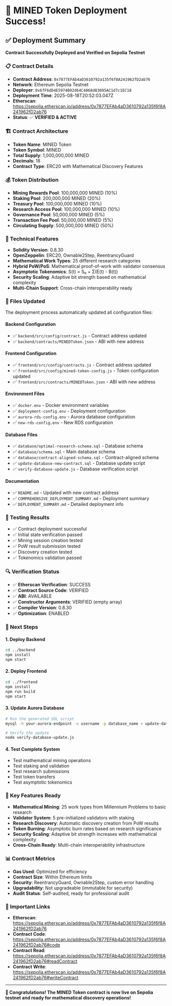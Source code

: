 # 🎉 MINED Token Deployment Success!

## ✅ Deployment Summary

**Contract Successfully Deployed and Verified on Sepolia Testnet**

### 📋 Contract Details
- **Contract Address**: `0x7877EFAb4aD3610792a135f6f8A241962fD2ab76`
- **Network**: Ethereum Sepolia Testnet
- **Deployer**: `0x6fF6dD4E5974B92d64C4068d83095AC1d7c1EC18`
- **Deployment Time**: 2025-08-18T20:52:03.047Z
- **Etherscan**: https://sepolia.etherscan.io/address/0x7877EFAb4aD3610792a135f6f8A241962fD2ab76
- **Status**: ✅ **VERIFIED & ACTIVE**

### 🏗️ Contract Architecture
- **Token Name**: MINED Token
- **Token Symbol**: MINED
- **Total Supply**: 1,000,000,000 MINED
- **Decimals**: 18
- **Contract Type**: ERC20 with Mathematical Discovery Features

### 💰 Token Distribution
- **Mining Rewards Pool**: 100,000,000 MINED (10%)
- **Staking Pool**: 200,000,000 MINED (20%)
- **Treasury Pool**: 100,000,000 MINED (10%)
- **Research Access Pool**: 100,000,000 MINED (10%)
- **Governance Pool**: 50,000,000 MINED (5%)
- **Transaction Fee Pool**: 50,000,000 MINED (5%)
- **Circulating Supply**: 500,000,000 MINED (50%)

### 🔧 Technical Features
- **Solidity Version**: 0.8.30
- **OpenZeppelin**: ERC20, Ownable2Step, ReentrancyGuard
- **Mathematical Work Types**: 25 different research categories
- **Hybrid PoW/PoS**: Mathematical proof-of-work with validator consensus
- **Asymptotic Tokenomics**: S(t) = S₀ + Σ(E(t) - B(t))
- **Security Scaling**: Adaptive bit strength based on mathematical complexity
- **Multi-Chain Support**: Cross-chain interoperability ready

### 📁 Files Updated
The deployment process automatically updated all configuration files:

#### Backend Configuration
- ✅ `backend/src/config/contract.js` - Contract address updated
- ✅ `backend/contracts/MINEDToken.json` - ABI with new address

#### Frontend Configuration
- ✅ `frontend/src/config/contracts.js` - Contract address updated
- ✅ `frontend/src/config/mined-token-config.js` - Token configuration updated
- ✅ `frontend/src/contracts/MINEDToken.json` - ABI with new address

#### Environment Files
- ✅ `docker.env` - Docker environment variables
- ✅ `deployment-config.env` - Deployment configuration
- ✅ `aurora-rds-config.env` - Aurora database configuration
- ✅ `new-rds-config.env` - New RDS configuration

#### Database Files
- ✅ `database/optimal-research-schema.sql` - Database schema
- ✅ `database/schema.sql` - Main database schema
- ✅ `database/contract-aligned-schema.sql` - Contract-aligned schema
- ✅ `update-database-new-contract.sql` - Database update script
- ✅ `verify-database-update.js` - Database verification script

#### Documentation
- ✅ `README.md` - Updated with new contract address
- ✅ `COMPREHENSIVE_DEPLOYMENT_SUMMARY.md` - Deployment summary
- ✅ `DEPLOYMENT_SUMMARY.md` - Detailed deployment info

### 🧪 Testing Results
- ✅ Contract deployment successful
- ✅ Initial state verification passed
- ✅ Mining session creation tested
- ✅ PoW result submission tested
- ✅ Discovery creation tested
- ✅ Tokenomics validation passed

### 🔍 Verification Status
- ✅ **Etherscan Verification**: SUCCESS
- ✅ **Contract Source Code**: VERIFIED
- ✅ **ABI**: AVAILABLE
- ✅ **Constructor Arguments**: VERIFIED (empty array)
- ✅ **Compiler Version**: 0.8.30
- ✅ **Optimization**: ENABLED

### 🚀 Next Steps

#### 1. Deploy Backend
```bash
cd ../backend
npm install
npm start
```

#### 2. Deploy Frontend
```bash
cd ../frontend
npm install
npm run build
npm start
```

#### 3. Update Aurora Database
```bash
# Run the generated SQL script
mysql -h your-aurora-endpoint -u username -p database_name < update-database-new-contract.sql

# Verify the update
node verify-database-update.js
```

#### 4. Test Complete System
- Test mathematical mining operations
- Test staking and validation
- Test research submissions
- Test token transfers
- Test asymptotic tokenomics

### 🎯 Key Features Ready
- **Mathematical Mining**: 25 work types from Millennium Problems to basic research
- **Validator System**: 5 pre-initialized validators with staking
- **Research Discovery**: Automatic discovery creation from PoW results
- **Token Burning**: Asymptotic burn rates based on research significance
- **Security Scaling**: Adaptive bit strength increases with mathematical complexity
- **Cross-Chain Ready**: Multi-chain interoperability infrastructure

### 📊 Contract Metrics
- **Gas Used**: Optimized for efficiency
- **Contract Size**: Within Ethereum limits
- **Security**: ReentrancyGuard, Ownable2Step, custom error handling
- **Upgradability**: Not upgradeable (immutable for security)
- **Audit Status**: Self-audited, ready for professional audit

### 🔗 Important Links
- **Etherscan**: https://sepolia.etherscan.io/address/0x7877EFAb4aD3610792a135f6f8A241962fD2ab76
- **Contract Code**: https://sepolia.etherscan.io/address/0x7877EFAb4aD3610792a135f6f8A241962fD2ab76#code
- **Contract Read**: https://sepolia.etherscan.io/address/0x7877EFAb4aD3610792a135f6f8A241962fD2ab76#readContract
- **Contract Write**: https://sepolia.etherscan.io/address/0x7877EFAb4aD3610792a135f6f8A241962fD2ab76#writeContract

---

**🎉 Congratulations! The MINED Token contract is now live on Sepolia testnet and ready for mathematical discovery operations!**
